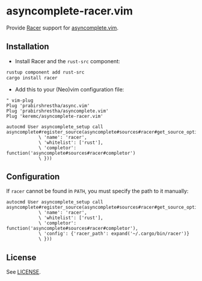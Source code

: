 # asyncomplete-racer.vim

Provide [Racer](https://github.com/racer-rust/racer) support for [asyncomplete.vim](https://github.com/prabirshrestha/asyncomplete.vim).

## Installation

* Install Racer and the `rust-src` component:

```bash
rustup component add rust-src
cargo install racer
```

* Add this to your (Neo)vim configuration file:

```vim
" vim-plug
Plug 'prabirshrestha/async.vim'
Plug 'prabirshrestha/asyncomplete.vim'
Plug 'keremc/asyncomplete-racer.vim'

autocmd User asyncomplete_setup call asyncomplete#register_source(asyncomplete#sources#racer#get_source_options({
            \ 'name': 'racer',
            \ 'whitelist': ['rust'],
            \ 'completor': function('asyncomplete#sources#racer#completor')
            \ }))
```

## Configuration

If `racer` cannot be found in `PATH`, you must specify the path to it manually:

```vim
autocmd User asyncomplete_setup call asyncomplete#register_source(asyncomplete#sources#racer#get_source_options({
            \ 'name': 'racer',
            \ 'whitelist': ['rust'],
            \ 'completor': function('asyncomplete#sources#racer#completor'),
            \ 'config': {'racer_path': expand('~/.cargo/bin/racer')}
            \ }))
```

## License

See [LICENSE](https://raw.githubusercontent.com/keremc/asyncomplete-racer.vim/master/LICENSE).
